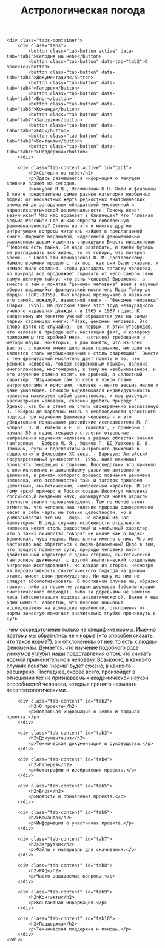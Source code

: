 <html><head><base href="/" />
<meta name="viewport" content="width=device-width, initial-scale=1">
<title>Мой проект</title>
<style>
* {
    margin: 0;
    padding: 0;
    box-sizing: border-box;
    font-family: 'Roboto', sans-serif;
}

body {
    background: #f5f5f5;
}

.header {
    background: #24292e;
    color: white;
    padding: 2rem;
    text-align: center;
    box-shadow: 0 2px 5px rgba(0,0,0,0.1);
}

.project-title {
    font-size: 2.5rem;
    margin-bottom: 1rem;
}

.tabs-container {
    max-width: 1200px;
    margin: 20px auto;
    padding: 0 20px;
}

.tabs {
    display: flex;
    flex-wrap: wrap;
    gap: 10px;
    margin-bottom: 20px;
}

.tab-button {
    background: #fff;
    border: none;
    padding: 12px 20px;
    border-radius: 5px;
    cursor: pointer;
    flex: 1;
    min-width: 150px;
    font-size: 1rem;
    transition: all 0.3s ease;
    box-shadow: 0 2px 5px rgba(0,0,0,0.1);
}

.tab-button:hover {
    background: #f0f0f0;
    transform: translateY(-2px);
}

.tab-button.active {
    background: #2ea44f;
    color: white;
}

.tab-content {
    background: white;
    padding: 20px;
    border-radius: 8px;
    box-shadow: 0 2px 5px rgba(0,0,0,0.1);
    min-height: 300px;
    display: none;
}

.tab-content.active {
    display: block;
    animation: fadeIn 0.5s ease;
}

@keyframes fadeIn {
    from { opacity: 0; }
    to { opacity: 1; }
}

/* Responsive Design */
@media (max-width: 768px) {
    .tab-button {
        width: calc(50% - 5px);
        min-width: unset;
    }
    
    .project-title {
        font-size: 2rem;
    }
}

@media (max-width: 480px) {
    .tab-button {
        width: 100%;
    }
    
    .project-title {
        font-size: 1.5rem;
    }
}
</style>
</head>
<body>
    <header class="header">
        <h1 class="project-title">Астрологическая погода </h1>
    </header>

    <div class="tabs-container">
        <div class="tabs">
            <button class="tab-button active" data-tab="tab1">Сегодня на небе</button>
            <button class="tab-button" data-tab="tab2">О проекте</button>
            <button class="tab-button" data-tab="tab3">Документация</button>
            <button class="tab-button" data-tab="tab4">Галерея</button>
            <button class="tab-button" data-tab="tab5">Блог</button>
            <button class="tab-button" data-tab="tab6">Команда</button>
            <button class="tab-button" data-tab="tab7">Загрузки</button>
            <button class="tab-button" data-tab="tab8">FAQ</button>
            <button class="tab-button" data-tab="tab9">Контакты</button>
            <button class="tab-button" data-tab="tab10">Поддержка</button>
        </div>

        <div class="tab-content active" id="tab1">
            <h2>Сегодня на небе</h2>
            <p>Здесь размещается информация о текущем влиянии планет на сегодня.
            Винокуров И.В., Непомнящий Н.Н. Люди и феномены В книге представлены самые разные категории необычных людей: от несчастных жертв редкостных анатомических аномалий до загадочных обладателей умственной и парапсихологической феноменальности. Почему везет везунчикам? Что нас поражает в близнецах? Кто "главная ведьма России"? Где и как обрести собственную феноменальность? Ответы на эти и многие другие интригующие вопросы читатель найдет в предлагаемой книге. Людмиле Барановой, наделенной феноменально выраженным даром исцелять страждущих Вместо предисловия "Человек есть тайна. Ее надо разгадать, и ежели будешь ее разгадывать всю жизнь, то не говори, что потерял время..." Слова эти принадлежат Ф. М. Достоевскому. Немало времени прошло с тех пор, как они были сказаны, и немало было сделано, чтобы разгадать загадку человека, но природа все продолжает скрывать от него самого свою самую великую тайну: что есть человек? Выражение, а вместе с тем и понятие "феномен человека" ввел в научный оборот выдающийся французский мыслитель Пьер Тейяр де Шарден (1881-1955). Оно впервые прозвучало в названии его самой, пожалуй, известной книги - "Феномен человека" (Париж, 1955). На русском языке этот труд незаурядного ученого издавался дважды - в 1965 и 1987 годах. К введенному им понятию ученый обращается уже на самых первых страницах книги: "Итак, феномен человека. Это слово взято не случайно.  Во-первых, я этим утверждаю, что человек в природе есть настоящий факт, к которому приложим ы (по крайней мере, частично) требования и методы науки. Во-вторых, я даю понять, что из всех фактов, с какими имеет дело наше познание, ни один не является столь необыкновенным и столь озаряющим". Вместе с тем французский мыслитель дает понять и то, что феномен человека, говоря современным языком, явление многоплановое, многомерное, к тому же необыкновенное, и его изучение должно носить не дробный, а целостный характер: "Изучаемый сам по себе в узком плане антропологами и юристами, человек - нечто весьма малое и даже умаляющее. Слишком выделяющаяся индивидуальность человека маскирует собой целостность, и наш рассудок, рассматривая человека, склонен дробить природу ". Однако, как бы в ответ на столь своевременно высказанную П. Тейяром де Шарденом мысль о необходимости целостного подхода при изучении феномена человека - и это убедительно показывают российские исследователи М. Я. Бобров, П. В. Ушаков и Е. В. Ушакова', - примерно с начала 50-х годов текущего столетия отдельные направления изучения человека в разных областях знания (антропные ' Бобров М. Я., Ушаков П. ВД Ушакова Е. В. Причины, пути и перспективы антропного движения в социологии и философии XX века. - Барнаул: Алтайский государственный университет, 1996. ния) начинают проявлять тенденцию к слиянию. Впоследствии это привело к возникновению и дальнейшему развитию антропного движения, в рамках которого процесс познания феномена человека, его особенностей тайн и загадок приобрел целостный, синтетический, комплексный характер. И вот тому яркий пример: в России создан Институт человека Российско,й академии наук, формируется новая отрасль научного знания человековедение. Тем не менее стоит отметить, что человек как явление природы одновременно несет в себе черты не только целостности, но и уникальности: все мы - люди, но каждый из нас неповторим. В ряде случаев особенности отдельного человека носят столь редкостный и необычный характер, что о таких личностях говорят не иначе как о людях-феноменах, чудо-людях. Наша книга именно о них. Что же заставило нас обратиться к людям-феноменам? Дело в том, что процесс познания сути, природы человека носит двойственный характер: с одной стороны, синтетический (антропное движение), с другой аналитический (отдельные антропные исследования). Но каждая из сторон, несмотря на перспективность синтетического подхода на данном этапе, имеет свои преимущества. Ни одну из них не следует абсолютизировать. В противном случае мы, образно говоря, либо за лесом не увидим деревьев (абсолютизация синтетического подхода), либо за деревьями не заметим леса (абсолютизация подхода аналитического). Важен и еще один момент. Известно, что перенос внимания исследователя на всяческие крайности, отклонения от нормы зачастую помогает значительно глубже проникнуть в суть



, чем сосредоточение только на специфике нормы. Именно поэтому мы обратились не к норме (кто способен сказать, что такое норма?), а к отклонениям от нее, то есть к людям-феноменам. Думается, что изучение подобного рода уникумов углубит наши представления о том, что считать нормой применительно к человеку. Возможно, в каких-то случаях понятие "норма" будет сужено, в каких-то - расширено. Последнее, скорее всего, произойдет в отношении тех не признаваемых академической наукой способностей человека, которые принято называть парапсихологическими...</p>
        </div>

        <div class="tab-content" id="tab2">
            <h2>О проекте</h2>
            <p>Подробная информация о целях и задачах проекта.</p>
        </div>

        <div class="tab-content" id="tab3">
            <h2>Документация</h2>
            <p>Техническая документация и руководства.</p>
        </div>

        <div class="tab-content" id="tab4">
            <h2>Галерея</h2>
            <p>Фотографии и изображения проекта.</p>
        </div>

        <div class="tab-content" id="tab5">
            <h2>Блог</h2>
            <p>Новости и обновления проекта.</p>
        </div>

        <div class="tab-content" id="tab6">
            <h2>Команда</h2>
            <p>Информация о участниках проекта.</p>
        </div>

        <div class="tab-content" id="tab7">
            <h2>Загрузки</h2>
            <p>Файлы и материалы для скачивания.</p>
        </div>

        <div class="tab-content" id="tab8">
            <h2>FAQ</h2>
            <p>Часто задаваемые вопросы.</p>
        </div>

        <div class="tab-content" id="tab9">
            <h2>Контакты</h2>
            <p>Контактная информация.</p>
        </div>

        <div class="tab-content" id="tab10">
            <h2>Поддержка</h2>
            <p>Техническая поддержка и помощь.</p>
        </div>
    </div>

<script>
document.addEventListener('DOMContentLoaded', function() {
    const tabButtons = document.querySelectorAll('.tab-button');
    const tabContents = document.querySelectorAll('.tab-content');

    tabButtons.forEach(button => {
        button.addEventListener('click', () => {
            // Remove active class from all buttons and contents
            tabButtons.forEach(btn => btn.classList.remove('active'));
            tabContents.forEach(content => content.classList.remove('active'));

            // Add active class to clicked button and corresponding content
            button.classList.add('active');
            const tabId = button.getAttribute('data-tab');
            document.getElementById(tabId).classList.add('active');
        });
    });

    // Add hover effect
    tabButtons.forEach(button => {
        button.addEventListener('mouseover', () => {
            if (!button.classList.contains('active')) {
                button.style.transform = 'translateY(-2px)';
            }
        });

        button.addEventListener('mouseout', () => {
            if (!button.classList.contains('active')) {
                button.style.transform = 'translateY(0)';
            }
        });
    });
});
</script>

</body></html>
